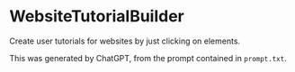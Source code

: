 # WebsiteTutorialBuilder
Create user tutorials for websites by just clicking on elements. 

This was generated by ChatGPT, from the prompt contained in `prompt.txt`.